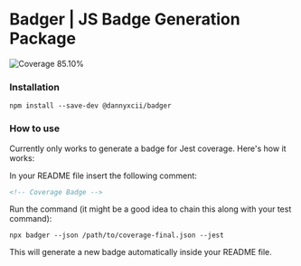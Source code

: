 # Badger | JS Badge Generation Package

<!-- Coverage Badge -->
<img src="https://img.shields.io/badge/Coverage-85.10%25-yellow.svg" alt="Coverage 85.10%">

### Installation

```shell
npm install --save-dev @dannyxcii/badger
```

### How to use

Currently only works to generate a badge for Jest coverage. Here's how it works:

In your README file insert the following comment:

```html
<!-- Coverage Badge -->
```

Run the command (it might be a good idea to chain this along with your test command):

```shell
npx badger --json /path/to/coverage-final.json --jest
```

This will generate a new badge automatically inside your README file.